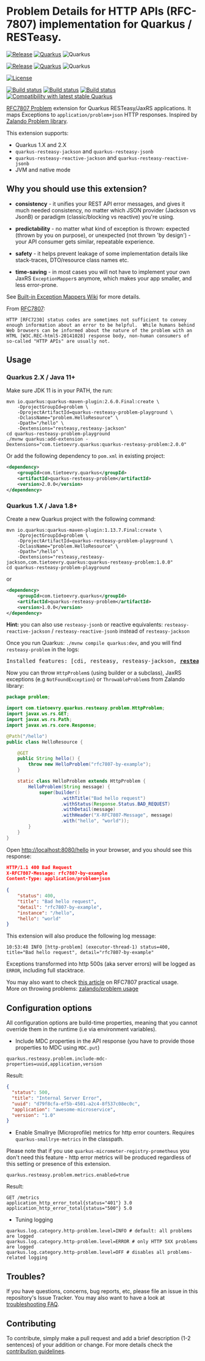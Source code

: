 # Problem Details for HTTP APIs (RFC-7807) implementation for Quarkus / RESTeasy.

[![Release](https://img.shields.io/maven-central/v/com.tietoevry.quarkus/quarkus-resteasy-problem/2?label=quarkus-resteasy-problem)](https://search.maven.org/search?q=g:com.tietoevry.quarkus%20AND%20a:quarkus-resteasy-problem%20AND%20v:2*) 
[![Quarkus](https://img.shields.io/badge/Quarkus-2.0.0+-important.svg)](https://github.com/quarkusio/quarkus/releases/tag/2.0.0.Final)
![Quarkus](https://img.shields.io/badge/Java%2011+-blue.svg) 

[![Release](https://img.shields.io/maven-central/v/com.tietoevry.quarkus/quarkus-resteasy-problem/1?label=quarkus-resteasy-problem)](https://search.maven.org/search?q=g:com.tietoevry.quarkus%20AND%20a:quarkus-resteasy-problem%20AND%20v:1*)
[![Quarkus](https://img.shields.io/badge/Quarkus-1.4%20&ndash;%201.13-important.svg)](https://github.com/quarkusio/quarkus/releases/tag/1.13.7.Final)
![Quarkus](https://img.shields.io/badge/Java%208+-blue.svg) 

[![License](https://img.shields.io/badge/license-Apache%202.0-blue.svg)](https://github.com/TietoEVRY/quarkus-resteasy-problem/blob/master/LICENSE.txt)

[![Build status](https://github.com/TietoEVRY/quarkus-resteasy-problem/actions/workflows/unit-tests.yaml/badge.svg)](https://github.com/TietoEVRY/quarkus-resteasy-problem/actions)
[![Build status](https://github.com/TietoEVRY/quarkus-resteasy-problem/actions/workflows/integration-tests.yaml/badge.svg)](https://github.com/TietoEVRY/quarkus-resteasy-problem/actions)
[![Build status](https://github.com/TietoEVRY/quarkus-resteasy-problem/actions/workflows/native-mode-tests.yaml/badge.svg)](https://github.com/TietoEVRY/quarkus-resteasy-problem/actions)
[![Compatibility with latest stable Quarkus](https://github.com/TietoEVRY/quarkus-resteasy-problem/actions/workflows/latest-stable-compatibility-tests.yaml/badge.svg)](https://github.com/TietoEVRY/quarkus-resteasy-problem/actions/workflows/latest-stable-compatibility-tests.yaml)

[RFC7807 Problem](https://tools.ietf.org/html/rfc7807) extension for Quarkus RESTeasy/JaxRS applications. It maps Exceptions to `application/problem+json` HTTP responses. Inspired by [Zalando Problem library](https://github.com/zalando/problem).

This extension supports:
- Quarkus 1.X and 2.X
- `quarkus-resteasy-jackson` and `quarkus-resteasy-jsonb`
- `quarkus-resteasy-reactive-jackson` and `quarkus-resteasy-reactive-jsonb`
- JVM and native mode

## Why you should use this extension?
- __consistency__ - it unifies your REST API error messages, and gives it much needed consistency, no matter which JSON provider (Jackson vs JsonB) or paradigm (classic/blocking vs reactive) you're using.   

- __predictability__ - no matter what kind of exception is thrown: expected (thrown by you on purpose), or unexpected (not thrown 'by design') - your API consumer gets similar, repeatable experience.  

- __safety__ - it helps prevent leakage of some implementation details like stack-traces, DTO/resource class names etc.

- __time-saving__ - in most cases you will not have to implement your own JaxRS `ExceptionMapper`s anymore, which makes your app smaller, and less error-prone. 

See [Built-in Exception Mappers Wiki](https://github.com/TietoEVRY/quarkus-resteasy-problem/wiki#built-in-exception-mappers) for more details.

From [RFC7807](https://tools.ietf.org/html/rfc7807):
```
HTTP [RFC7230] status codes are sometimes not sufficient to convey
enough information about an error to be helpful.  While humans behind
Web browsers can be informed about the nature of the problem with an
HTML [W3C.REC-html5-20141028] response body, non-human consumers of
so-called "HTTP APIs" are usually not.
```

## Usage
### Quarkus 2.X / Java 11+
Make sure JDK 11 is in your PATH, the run:
```shell
mvn io.quarkus:quarkus-maven-plugin:2.6.0.Final:create \
    -DprojectGroupId=problem \
    -DprojectArtifactId=quarkus-resteasy-problem-playground \
    -DclassName="problem.HelloResource" \
    -Dpath="/hello" \
    -Dextensions="resteasy,resteasy-jackson"
cd quarkus-resteasy-problem-playground
./mvnw quarkus:add-extension -Dextensions="com.tietoevry.quarkus:quarkus-resteasy-problem:2.0.0"
```
Or add the following dependency to `pom.xml` in existing project:
```xml
<dependency>
    <groupId>com.tietoevry.quarkus</groupId>
    <artifactId>quarkus-resteasy-problem</artifactId>
    <version>2.0.0</version>
</dependency>
```

### Quarkus 1.X / Java 1.8+
Create a new Quarkus project with the following command:
```shell 
mvn io.quarkus:quarkus-maven-plugin:1.13.7.Final:create \
    -DprojectGroupId=problem \
    -DprojectArtifactId=quarkus-resteasy-problem-playground \
    -DclassName="problem.HelloResource" \
    -Dpath="/hello" \
    -Dextensions="resteasy,resteasy-jackson,com.tietoevry.quarkus:quarkus-resteasy-problem:1.0.0"
cd quarkus-resteasy-problem-playground
```
or
```xml
<dependency>
    <groupId>com.tietoevry.quarkus</groupId>
    <artifactId>quarkus-resteasy-problem</artifactId>
    <version>1.0.0</version>
</dependency>
```

**Hint:** you can also use `resteasy-jsonb` or reactive equivalents: `resteasy-reactive-jackson` / `resteasy-reactive-jsonb` instead of `resteasy-jackson`


Once you run Quarkus: `./mvnw compile quarkus:dev`, and you will find `resteasy-problem` in the logs:
<pre>
Installed features: [cdi, resteasy, resteasy-jackson, <b><u>resteasy-problem</u></b>]
</pre>

Now you can throw `HttpProblem`s (using builder or a subclass), JaxRS exceptions (e.g `NotFoundException`) or `ThrowableProblem`s from Zalando library:

```java
package problem;

import com.tietoevry.quarkus.resteasy.problem.HttpProblem;
import javax.ws.rs.GET;
import javax.ws.rs.Path;
import javax.ws.rs.core.Response;

@Path("/hello")
public class HelloResource {

    @GET
    public String hello() {
        throw new HelloProblem("rfc7807-by-example");
    }

    static class HelloProblem extends HttpProblem {
        HelloProblem(String message) {
            super(builder()
                    .withTitle("Bad hello request")
                    .withStatus(Response.Status.BAD_REQUEST)
                    .withDetail(message)
                    .withHeader("X-RFC7807-Message", message)
                    .with("hello", "world"));
        }
    }
}
```

Open [http://localhost:8080/hello](http://localhost:8080/hello) in your browser, and you should see this response:

```json
HTTP/1.1 400 Bad Request
X-RFC7807-Message: rfc7807-by-example
Content-Type: application/problem+json
        
{
    "status": 400,
    "title": "Bad hello request",
    "detail": "rfc7807-by-example",
    "instance": "/hello",
    "hello": "world"
}
```

This extension will also produce the following log message:
```
10:53:48 INFO [http-problem] (executor-thread-1) status=400, title="Bad hello request", detail="rfc7807-by-example"
```
Exceptions transformed into http 500s (aka server errors) will be logged as `ERROR`, including full stacktrace.

You may also want to check [this article](https://dzone.com/articles/when-http-status-codes-are-not-enough-tackling-web) on RFC7807 practical usage.  
More on throwing problems: [zalando/problem usage](https://github.com/zalando/problem#usage)

## Configuration options
All configuration options are build-time properties, meaning that you cannot override them in the runtime (i.e via environment variables).

- Include MDC properties in the API response (you have to provide those properties to MDC using `MDC.put`)
```
quarkus.resteasy.problem.include-mdc-properties=uuid,application,version
```
Result:
```json
{
  "status": 500,
  "title": "Internal Server Error",
  "uuid": "d79f8cfa-ef5b-4501-a2c4-8f537c08ec0c",
  "application": "awesome-microservice",
  "version": "1.0"
}
```

- Enable Smallrye (Microprofile) metrics for http error counters. Requires `quarkus-smallrye-metrics` in the classpath.

Please note that if you use `quarkus-micrometer-registry-prometheus` you don't need this feature - http error metrics will be produced regardless of this setting or presence of this extension.

```
quarkus.resteasy.problem.metrics.enabled=true
```
Result:
```
GET /metrics
application_http_error_total{status="401"} 3.0
application_http_error_total{status="500"} 5.0
```

- Tuning logging
```
quarkus.log.category.http-problem.level=INFO # default: all problems are logged
quarkus.log.category.http-problem.level=ERROR # only HTTP 5XX problems are logged
quarkus.log.category.http-problem.level=OFF # disables all problems-related logging
```

## Troubles?

If you have questions, concerns, bug reports, etc, please file an issue in this repository's Issue Tracker. You may also want to have a look at [troubleshooting FAQ](./TROUBLESHOOTING.md).

## Contributing

To contribute, simply make a pull request and add a brief description (1-2 sentences) of your addition or change.
For more details check the [contribution guidelines](./CONTRIBUTING.md).
